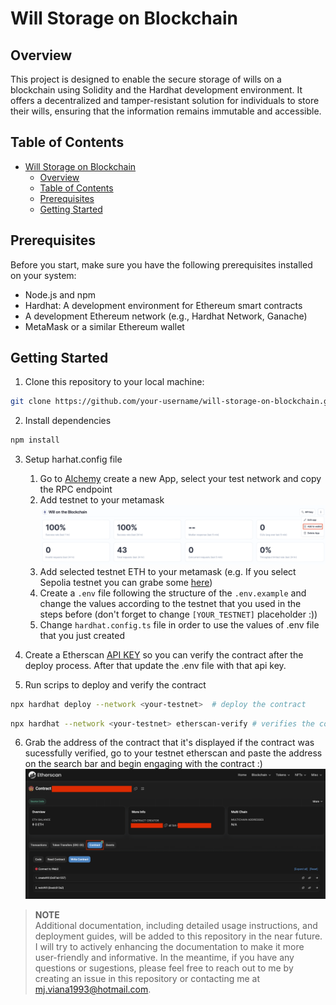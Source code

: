 # Will Storage on Blockchain

## Overview

This project is designed to enable the secure storage of wills on a blockchain using Solidity and the Hardhat development environment. It offers a decentralized and tamper-resistant solution for individuals to store their wills, ensuring that the information remains immutable and accessible.

## Table of Contents

- [Will Storage on Blockchain](#will-storage-on-blockchain)
  - [Overview](#overview)
  - [Table of Contents](#table-of-contents)
  - [Prerequisites](#prerequisites)
  - [Getting Started](#getting-started)

## Prerequisites

Before you start, make sure you have the following prerequisites installed on your system:

- Node.js and npm
- Hardhat: A development environment for Ethereum smart contracts
- A development Ethereum network (e.g., Hardhat Network, Ganache)
- MetaMask or a similar Ethereum wallet

## Getting Started

1. Clone this repository to your local machine:

```bash
git clone https://github.com/your-username/will-storage-on-blockchain.git
```

2. Install dependencies

```bash
npm install
```

3. Setup harhat.config file
   1. Go to [Alchemy](https://dashboard.alchemy.com/") create a new App, select your test network and copy the RPC endpoint
   2. Add testnet to your metamask ![Alt](assets/add-testnet-to-metamask.png)
   3. Add selected testnet ETH to your metamask (e.g. If you select Sepolia testnet you can grabe some [here](https://sepoliafaucet.com/))
   4. Create a `.env` file following the structure of the `.env.example` and change the values according to the testnet that you used in the steps before (don't forget to change `[YOUR_TESTNET]` placeholder :))
   5. Change `hardhat.config.ts` file in order to use the values of .env file that you just created
4. Create a Etherscan [API KEY](https://docs.etherscan.io/getting-started/viewing-api-usage-statistics) so you can verify the contract after the deploy process. After that update the .env file with that api key.

5. Run scrips to deploy and verify the contract

```bash
npx hardhat deploy --network <your-testnet>  # deploy the contract
```

```bash
npx hardhat --network <your-testnet> etherscan-verify # verifies the contract
```

6. Grab the address of the contract that it's displayed if the contract was sucessfully verified, go to your testnet etherscan and paste the address on the search bar and begin engaging with the contract :) ![Alt](assets/smart-contract-on-etherscan.png)

> **NOTE**  
> Additional documentation, including detailed usage instructions, and deployment guides, will be added to this repository in the near future. I will try to actively enhancing the documentation to make it more user-friendly and informative. In the meantime, if you have any questions or sugestions, please feel free to reach out to me by creating an issue in this repository or contacting me at mj.viana1993@hotmail.com.
